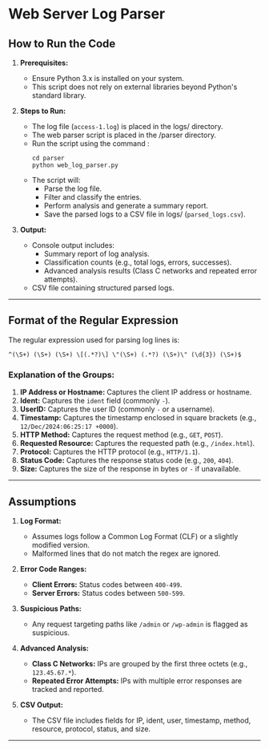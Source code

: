 # Web Server Log Parser

## How to Run the Code

1. **Prerequisites:**
   - Ensure Python 3.x is installed on your system.
   - This script does not rely on external libraries beyond Python's standard library.

2. **Steps to Run:**
   - The log file (`access-1.log`) is placed in the logs/ directory.
   - The web parser script is placed in the /parser directory.
   - Run the script using the command :
     ```
     cd parser
     python web_log_parser.py
     ```
   - The script will:
     - Parse the log file.
     - Filter and classify the entries.
     - Perform analysis and generate a summary report.
     - Save the parsed logs to a CSV file in logs/ (`parsed_logs.csv`).

3. **Output:**
   - Console output includes:
     - Summary report of log analysis.
     - Classification counts (e.g., total logs, errors, successes).
     - Advanced analysis results (Class C networks and repeated error attempts).
   - CSV file containing structured parsed logs.

---

## Format of the Regular Expression

The regular expression used for parsing log lines is:
```regex
^(\S+) (\S+) (\S+) \[(.*?)\] \"(\S+) (.*?) (\S+)\" (\d{3}) (\S+)$
```
### Explanation of the Groups:
1. **IP Address or Hostname:** Captures the client IP address or hostname.
2. **Ident:** Captures the `ident` field (commonly `-`).
3. **UserID:** Captures the user ID (commonly `-` or a username).
4. **Timestamp:** Captures the timestamp enclosed in square brackets (e.g., `12/Dec/2024:06:25:17 +0000`).
5. **HTTP Method:** Captures the request method (e.g., `GET`, `POST`).
6. **Requested Resource:** Captures the requested path (e.g., `/index.html`).
7. **Protocol:** Captures the HTTP protocol (e.g., `HTTP/1.1`).
8. **Status Code:** Captures the response status code (e.g., `200`, `404`).
9. **Size:** Captures the size of the response in bytes or `-` if unavailable.

---

## Assumptions

1. **Log Format:**
   - Assumes logs follow a Common Log Format (CLF) or a slightly modified version.
   - Malformed lines that do not match the regex are ignored.

2. **Error Code Ranges:**
   - **Client Errors:** Status codes between `400-499`.
   - **Server Errors:** Status codes between `500-599`.

3. **Suspicious Paths:**
   - Any request targeting paths like `/admin` or `/wp-admin` is flagged as suspicious.

4. **Advanced Analysis:**
   - **Class C Networks:** IPs are grouped by the first three octets (e.g., `123.45.67.*`).
   - **Repeated Error Attempts:** IPs with multiple error responses are tracked and reported.

5. **CSV Output:**
   - The CSV file includes fields for IP, ident, user, timestamp, method, resource, protocol, status, and size.

---


